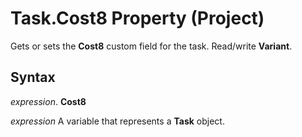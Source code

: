 
# Task.Cost8 Property (Project)

Gets or sets the  **Cost8** custom field for the task. Read/write **Variant**.


## Syntax

 _expression_. **Cost8**

 _expression_ A variable that represents a **Task** object.

